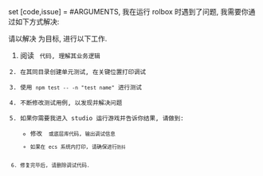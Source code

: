 set [code,issue] = #ARGUMENTS, 我在运行 rolbox 时遇到了问题, 我需要你通过如下方式解决:

请以解决 <issue> 为目标, 进行以下工作.

1. 阅读 <code> 代码, 理解其业务逻辑
2. 在其同目录创建单元测试, 在关键位置打印调试
3. 使用 `npm test -- -n "test name"` 进行测试
4. 不断修改测试用例, 以发现并解决问题
5. 如果你需要我进入 studio 运行游戏并告诉你结果, 请做到:
    - 修改 <code> 或底层库代码, 输出调试信息
    - 如果在 ecs 系统内打印, 请确保进行`防抖`
6. 修复完毕后, 请删除调试代码.